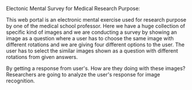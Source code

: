 Electonic Mental Survey for Medical Research Purpose:

This web portal is an electronic mental exercise used for research purpose by one of the medical school professor. Here we have a huge collection of specific kind of images and we are conducting a survey by showing an image as a question where a user has to choose the same image with different rotations and we are giving four different options to the user. The user has to select the similar images shown as a question with different rotations from given answers.

By getting a response from user's. How are they doing with these images? Researchers are going to analyze the user's response for image recognition.
